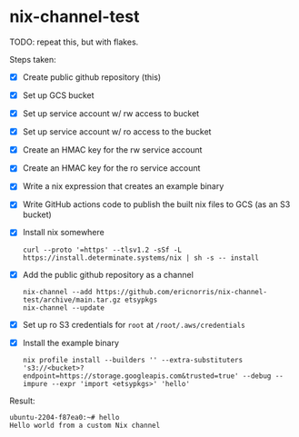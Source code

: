 # nix-channel-test

TODO: repeat this, but with flakes.

Steps taken:

- [x] Create public github repository (this)
- [x] Set up GCS bucket
- [x] Set up service account w/ rw access to bucket
- [x] Set up service account w/ ro access to the bucket
- [x] Create an HMAC key for the rw service account
- [x] Create an HMAC key for the ro service account
- [x] Write a nix expression that creates an example binary
- [x] Write GitHub actions code to publish the built nix files to GCS (as an S3 bucket)
- [x] Install nix somewhere
  ```
  curl --proto '=https' --tlsv1.2 -sSf -L https://install.determinate.systems/nix | sh -s -- install
  ```
- [x] Add the public github repository as a channel

  ```
  nix-channel --add https://github.com/ericnorris/nix-channel-test/archive/main.tar.gz etsypkgs
  nix-channel --update
  ```
- [x] Set up ro S3 credentials for `root` at `/root/.aws/credentials`
- [x] Install the example binary
  ```
  nix profile install --builders '' --extra-substituters 's3://<bucket>?endpoint=https://storage.googleapis.com&trusted=true' --debug --impure --expr 'import <etsypkgs>' 'hello'
  ```

Result:

```
ubuntu-2204-f87ea0:~# hello
Hello world from a custom Nix channel
```
